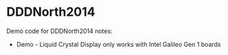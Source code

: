 DDDNorth2014
============

Demo code for DDDNorth2014 notes:

* Demo - Liquid Crystal Display only works with Intel Galileo Gen 1 boards
